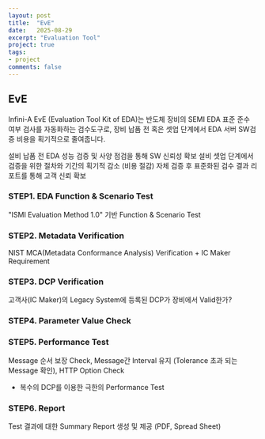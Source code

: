 ```yaml
---
layout: post
title:  "EvE"
date:   2025-08-29
excerpt: "Evaluation Tool"
project: true
tags:
- project
comments: false
---
```


## EvE


Infini-A EvE (Evaluation Tool Kit of EDA)는 반도체 장비의 SEMI EDA 표준 준수 여부 검사를 자동화하는 검수도구로, 장비 납품 전 혹은 셋업 단계에서 EDA 서버 SW검증 비용을 획기적으로 줄여줍니다.


설비 납품 전 EDA 성능 검증 및 사양 점검을 통해 SW 신뢰성 확보
설비 셋업 단계에서 검증을 위한 절차와 기간의 획기적 감소 (비용 절감)
자체 검증 후 표준화된 검수 결과 리포트를 통해 고객 신뢰 확보


### STEP1. EDA Function & Scenario Test
"ISMI Evaluation Method 1.0" 기반 Function & Scenario Test

### STEP2. Metadata Verification
NIST MCA(Metadata Conformance Analysis) Verification +
IC Maker Requirement

### STEP3. DCP Verification
고객사(IC Maker)의 Legacy System에 등록된 DCP가 장비에서 Valid한가?

### STEP4. Parameter Value Check

### STEP5. Performance Test
Message 순서 보장 Check, Message간 Interval 유지
(Tolerance 초과 되는 Message 확인), HTTP Option Check
- 복수의 DCP를 이용한 극한의 Performance Test

### STEP6. Report
Test 결과에 대한 Summary Report 생성 및 제공 (PDF, Spread Sheet)



<!-- Freeze2 기준 EvaluationTool 을 Freeze3 기준 EvaluationTool로 변환
.NET Framework 4.7.2 → .NET 6.0 변환, MVVM 패턴으로 개발
Protobuf Stream 통신 개발, .proto파일 생성.  -->